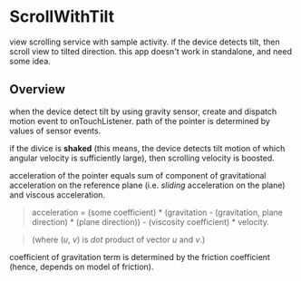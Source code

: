 # ScrollWithTilt
view scrolling service with sample activity. if the device detects tilt, then scroll view to tilted direction. 
this app doesn't work in standalone, and need some idea.

## Overview
when the device detect tilt by using gravity sensor, create and dispatch motion event to onTouchListener.
path of the pointer is determined by values of sensor events. 

if the divice is __shaked__ (this means, the device detects tilt motion of which angular velocity is sufficiently large), then scrolling velocity is boosted.

acceleration of the pointer equals sum of component of gravitational acceleration on the reference plane (i.e. _sliding_ acceleration on the plane) and viscous acceleration. 

> acceleration = (some coefficient) * (gravitation - (gravitation, plane direction) * (plane direction)) - (viscosity coefficient) * velocity. 

> (where (_u_, _v_) is _dot_ product of vector _u_ and _v_.)

coefficient of gravitation term is determined by the friction coefficient (hence, depends on model of friction).
